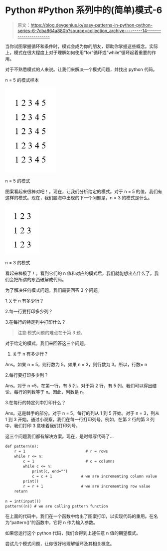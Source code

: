 # Python #Python 系列中的(简单)模式-6

> 原文：<https://blog.devgenius.io/easy-patterns-in-python-python-series-6-7cba864a880b?source=collection_archive---------14----------------------->

当你试图掌握循环和条件时，模式会成为你的朋友，帮助你掌握这些概念。实际上，模式在很大程度上对于理解如何使用“for”循环或“while”循环起着重要的作用。

对于不熟悉模式的人来说。让我们来解决一个模式问题，并找出 python 代码。

n = 5 的模式样本

![](img/a6028f47c6e13d25bc72c9b4b7a7bcf3.png)

n = 5 的模式

图案看起来很棒对吧！。现在，让我们分析给定的模式。对于 n = 5 的值，我们有这样的模式。现在，我们脑海中出现的下一个问题是，n = 3 的模式是什么。

![](img/2485dee0d1cc5f4c4bf4a33518ef75fc.png)

n = 3 的模式

看起来棒极了！。看到它们的 n 值和对应的模式后，我们就能想出点什么了。我们会把所谓的东西破解成代码。

为了解决任何模式问题，我们需要回答 3 个问题。

1.关于 n 有多少行？

2.每一行要打印多少列？

3.在每行的特定列中打印什么？

> 注意:模式问题的难点在于第 3 题。

对于给定的模式。我们来回答这三个问题。

1.  关于 n 有多少行？

Ans。如果 n = 5，则行数为 5。如果 n = 3，则行数为 3。所以，行数= n

2.每行要打印多少列？

Ans。对于 n =5，在第一行，有 5 列。对于第 2 行，有 5 列。我们可以得出结论，每行的列数等于 n。因此，列数是 n。

3.在每行的特定列中打印什么？

Ans。这是棘手的部分。对于 n = 5，每行的列从 1 到 5 开始。对于 n = 3，列从 1 到 3 开始。通过小观察，我们在每一行打印列号。例如，在第 2 行的第 3 列中，我们打印 3 意味着我们打印列号。

这三个问题我们都有解决方案。现在，是时候写代码了…

```
def pattern(n):
    r = 1                           # r = rows
    while r <= n:
        c = 1                       # c = columns
        while c <= n:
            print(c, end="") 
            c = c + 1             # we are incrementing column value
        print()
        r = r + 1                 # we are incrementing row value
    return

n = int(input())
pattern((n)) # we are calling pattern function
```

在上面的代码中，我们在一个函数中给出了图案打印，以实现代码的重用。在名为“pattern()”的函数中，它将 n 作为输入参数。

如果您运行这个 python 代码，我们会得到上述任意 n 值的期望模式。

尝试几个模式问题，让你很好地理解循环及其相关概念。